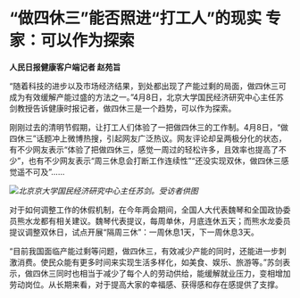 # “做四休三”能否照进“打工人”的现实 专家：可以作为探索

**人民日报健康客户端记者 赵苑旨**

“随着科技的进步以及市场经济结果，到处都出现了产能过剩的局面，做四休三可成为有效缓解产能过盛的方法之一。”4月8日，北京大学国民经济研究中心主任苏剑教授告诉健康时报记者，做四休三是一个趋势，可以作为探索。

刚刚过去的清明节假期，让打工人们体验了一把做四休三的工作制。4月8日，“做四休三”话题冲上微博热搜，引起网友广泛热议。网友评论却呈两极分化的状态，有不少网友表示“体验了把做四休三，感觉一周过的轻松许多，且效率也提高了不少”，也有不少网友表示“周三休息会打断工作连续性”“还没实现双休，做四休三感觉遥不可及”......

![](https://inews.gtimg.com/news_bt/OgI9AXSRBr3ba_TVQq4vU8JYngvdS5ucE8IZBJzhHOiRMAA/1000)_北京京大学国民经济研究中心主任苏剑。受访者供图_

对于如何调整工作的休假机制，在今年两会期间，全国人大代表魏琴和全国政协委员熊水龙都有相关建议。魏琴代表提议，每周单休，月底连休五天；而熊水龙委员提议调整双休日，试点开展“隔周三休”：一周休息1天，下一周休息3天。

“目前我国面临产能过剩等问题，做四休三，有效减少产能的同时，还能进一步刺激消费。使民众能有更多时间来实现生活多样化，如美食、娱乐、旅游等。”苏剑表示，做四休三同时也相当于减少了每个人的劳动供给，能缓解就业压力，变相增加劳动岗位。从长期来看，对于提高大家的幸福感、获得感和存在感提供了支撑。

